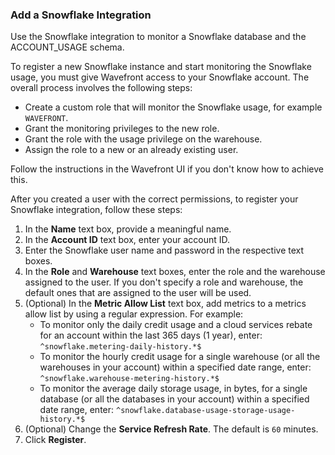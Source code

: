 ### Add a Snowflake Integration

Use the Snowflake integration to monitor a Snowflake database and the ACCOUNT_USAGE schema. 

To register a new Snowflake instance and start monitoring the Snowflake usage, you must give Wavefront access to your Snowflake account. The overall process involves the following steps:

* Create a custom role that will monitor the Snowflake usage, for example `WAVEFRONT`.
* Grant the monitoring privileges to the new role.
* Grant the role with the usage privilege on the warehouse.
* Assign the role to a new or an already existing user.

Follow the instructions in the Wavefront UI if you don't know how to achieve this.

After you created a user with the correct permissions, to register your Snowflake integration, follow these steps:

1. In the **Name** text box, provide a meaningful name.
2. In the **Account ID** text box, enter your account ID.
3. Enter the Snowflake user name and password in the respective text boxes.
4. In the **Role** and **Warehouse** text boxes, enter the role and the warehouse assigned to the user. 
   If you don't specify a role and warehouse, the default ones that are assigned to the user will be used.
4. (Optional) In the **Metric Allow List** text box, add metrics to a metrics allow list by using a regular expression. For example:
    * To monitor only the daily credit usage and a cloud services rebate for an account within the last 365 days (1 year), enter:
      <code>^snowflake.metering-daily-history.*$</code>
    * To monitor the hourly credit usage for a single warehouse (or all the warehouses in your account) within a specified date range, enter:
      <code>^snowflake.warehouse-metering-history.*$</code>
    * To monitor the average daily storage usage, in bytes, for a single database (or all the databases in your account) within a specified date range, enter:
      <code>^snowflake.database-usage-storage-usage-history.*$</code>
5. (Optional) Change the **Service Refresh Rate**. The default is `60` minutes.
6. Click **Register**.
